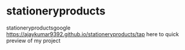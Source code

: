 # stationeryproducts
stationeryproductsgoogle
 https://ajaykumar9392.github.io/stationeryproducts/tap here to quick preview of my project
